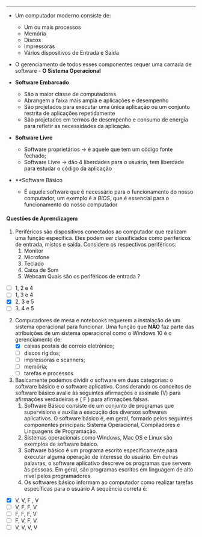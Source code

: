 ___
- Um computador moderno consiste de:
	- Um ou mais processos
	- Memória
	- Discos
	- Impressoras
	- Vários dispositivos de Entrada e Saída
- O gerenciamento de todos esses componentes requer uma camada de software -  **O Sistema Operacional**

- **Software Embarcado**
	- São a maior classe de computadores
	- Abrangem a faixa mais ampla e aplicações e desempenho
	- São projetados para executar uma única aplicação ou um conjunto restrita de aplicações repetidamente
	- São projetados em termos de desempenho e consumo de energia para refletir as necessidades da aplicação.

- **Software Livre**
	- Software proprietários -> é aquele que tem um código fonte fechado;
	- Software Livre -> dão 4 liberdades para o usuário, tem liberdade para estudar o código da aplicação
- **Software Básico
	- É aquele software que é necessário para o funcionamento do nosso computador, um exemplo é a *BIOS*, que é essencial para o funcionamento do nosso computador


#### Questões de Aprendizagem

1. Periféricos são dispositivos conectados ao computador que realizam uma função específica. Eles podem ser classificados como periféricos de entrada, mistos e saída. Considere os respectivos periféricos:
	1. Monitor
	2. Microfone
	3. Teclado
	4. Caixa de Som
	5. Webcam
Quais são os periféricos de entrada ?
- [ ] 1, 2 e 4
- [ ] 1, 3 e 4
- [x] 2, 3 e 5
- [ ] 3, 4 e 5

2. Computadores de mesa e notebooks requerem a instalação de um sistema operacional para funcionar.
	Uma função que **NÃO** faz parte das atribuições de um sistema operacional como o Windows 10 é o gerenciamento de:
	- [x] caixas postais de correio eletrônico;
	- [ ] discos rígidos;
	- [ ] impressoras e scanners;
	- [ ] memória;
	- [ ] tarefas e processos

3. Basicamente podemos dividir o software em duas categorias: o software básico e o software aplicativo. Considerando os conceitos de software básico avalie às seguintes afirmações e assinale (V) para afirmações verdadeiras e ( F ) para afirmações falsas.
	1. Software Básico consiste de um conjunto de programas que supervisiona e auxilia a execução dos diversos softwares aplicativos. O software básico é, em geral, formado pelos seguintes componentes principais: Sistema Operacional, Compiladores e Linguagens de Programação.
	2. Sistemas operacionais como WIndows, Mac OS e Linux são exemplos de software básico.
	3. Software básico é um programa escrito especificamente para executar alguma operação de interesse do usuário. Em outras palavras, o software aplicativo descreve os programas que servem às pessoas. Em geral, são programas escritos em linguagem de alto nível pelos programadores.
	4. Os softwares básico informam ao computador como realizar tarefas específicas para o usuário
A sequência correta é:
- [x] V, V, F , V
- [ ] V, F, F, V
- [ ] F, F, F, V
- [ ] F, V, F, V
- [ ] V, V, V, V